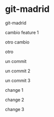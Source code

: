 # git-madrid
git-madrid

cambio feature 1

otro cambio

otro


un commit

un commit 2

un commit 3

change 1

change 2

change 3